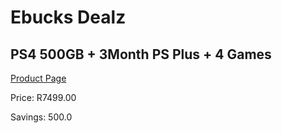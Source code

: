 
# Ebucks Dealz
## PS4 500GB + 3Month PS Plus + 4 Games
[Product Page](https://www.ebucks.com/web/shop/productSelected.do?prodId=1049713435&catId=365757697)

Price: R7499.00

Savings: 500.0


	